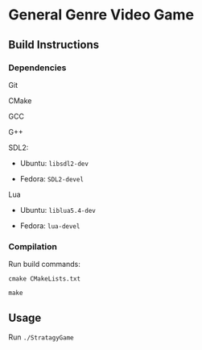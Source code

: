 # General Genre Video Game


## Build Instructions

### Dependencies 

Git

CMake

GCC

G++

SDL2:

- Ubuntu: `libsdl2-dev`

- Fedora: `SDL2-devel`

Lua

- Ubuntu: `liblua5.4-dev`

- Fedora: `lua-devel`

### Compilation

Run build commands:

`cmake CMakeLists.txt`

`make`

## Usage

Run `./StratagyGame`